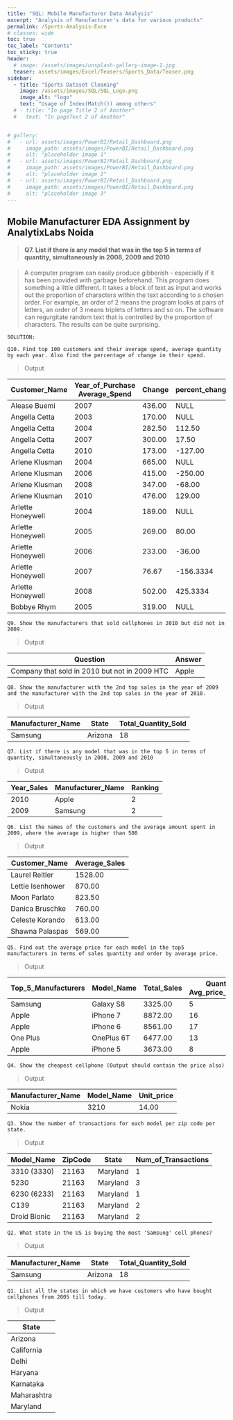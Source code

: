 ```yaml
---
title: "SQL: Mobile Manufacturer Data Analysis"
excerpt: "Analysis of Manufacturer's data for various products"
permalink: /Sports-Analysis-Exce
# classes: wide
toc: true
toc_label: "Contents"
toc_sticky: true
header:
  # image: /assets/images/unsplash-gallery-image-1.jpg
  teaser: assets/images/Excel/Teasers/Sports_Data/Teaser.png
sidebar:
  - title: "Sports Dataset Cleaning"
    image: /assets/images/SQL/SQL_Logo.png
    image_alt: "logo"
    text: "Usage of Index(Match()) among others"
  # - title: "In page Title 2 of Another"
  #   text: "In pageText 2 of Another"


# gallery:
#   - url: assets/images/PowerBI/Retail_Dashboard.png
#     image_path: assets/images/PowerBI/Retail_Dashboard.png
#     alt: "placeholder image 1"
#   - url: assets/images/PowerBI/Retail_Dashboard.png
#     image_path: assets/images/PowerBI/Retail_Dashboard.png
#     alt: "placeholder image 2"
#   - url: assets/images/PowerBI/Retail_Dashboard.png
#     image_path: assets/images/PowerBI/Retail_Dashboard.png
#     alt: "placeholder image 3"
---
```

<!-- 
## Excel Workbook

Live Excel Workbook (View Workbook in <a href="https://onedrive.live.com/view.aspx?resid=CEA95E92A534446E!1290&ithint=file%2cxlsx&authkey=!AImokmU1ZLtbdfw"> New Tab</a>) :

<iframe title="E-commerce Case Study" width="745" height="430" src="https://onedrive.live.com/view.aspx?resid=CEA95E92A534446E!1290&ithint=file%2cxlsx&authkey=!AImokmU1ZLtbdfw" frameborder="0" allowFullScreen="true"></iframe>

## Gallery

{% include gallery caption="This is a sample gallery to go along with this case study." %} -->



## Mobile Manufacturer EDA Assignment by AnalytixLabs Noida

> #### Q7. List if there is any model that was in the top 5 in terms of quantity, simultaneously in 2008, 2009 and 2010


> A computer program can easily produce gibberish - especially if it has been provided with garbage beforehand. This program does something a little different. It takes a block of text as input and works out the proportion of characters within the text according to a chosen order. For example, an order of 2 means the program looks at pairs of letters, an order of 3 means triplets of letters and so on. The software can regurgitate random text that is controlled by the proportion of characters. The results can be quite surprising.

```
SOLUTION:
```

<script src="https://gist.github.com/bhanu-thakur/b420a086fb72980a00798ece267f2651.js"></script>
  


```
Q10. Find top 100 customers and their average spend, average quantity by each year. Also find the percentage of change in their spend.
```

<script src="https://gist.github.com/bhanu-thakur/07d81741e2106db4cdb1cc1a5eb4169c.js"></script>
  
>Output


| Customer_Name     | Year_of_Purchase Average_Spend | Change | percent_change | Average_Quantity |   |
|-------------------|--------------------------------|--------|----------------|------------------|---|
| Alease Buemi      | 2007                           | 436.00 | NULL           | 0.00 %           | 1 |
| Angella Cetta     | 2003                           | 170.00 | NULL           | 0.00 %           | 1 |
| Angella Cetta     | 2004                           | 282.50 | 112.50         | 66.17 %          | 1 |
| Angella Cetta     | 2007                           | 300.00 | 17.50          | 6.19 %           | 1 |
| Angella Cetta     | 2010                           | 173.00 | -127.00        | -42.33 %         | 1 |
| Arlene Klusman    | 2004                           | 665.00 | NULL           | 0.00 %           | 1 |
| Arlene Klusman    | 2006                           | 415.00 | -250.00        | -37.59 %         | 1 |
| Arlene Klusman    | 2008                           | 347.00 | -68.00         | -16.38 %         | 1 |
| Arlene Klusman    | 2010                           | 476.00 | 129.00         | 37.17 %          | 1 |
| Arlette Honeywell | 2004                           | 189.00 | NULL           | 0.00 %           | 1 |
| Arlette Honeywell | 2005                           | 269.00 | 80.00          | 42.32 %          | 1 |
| Arlette Honeywell | 2006                           | 233.00 | -36.00         | -13.38 %         | 1 |
| Arlette Honeywell | 2007                           | 76.67  | -156.3334      | -67.09 %         | 1 |
| Arlette Honeywell | 2008                           | 502.00 | 425.3334       | 554.78 %         | 1 |
| Bobbye Rhym       | 2005                           | 319.00 | NULL           | 0.00 %           | 1 |


```
Q9. Show the manufacturers that sold cellphones in 2010 but did not in 2009.
```

<script src="https://gist.github.com/bhanu-thakur/e14cd98e3dbdd845762a7974716c092b.js"></script>
  
>Output


| Question                                      | Answer |
|-----------------------------------------------|--------|
| Company that sold in 2010 but not in 2009 HTC | Apple  |

```
Q8. Show the manufacturer with the 2nd top sales in the year of 2009 and the manufacturer with the 2nd top sales in the year of 2010.
```

<script src="https://gist.github.com/bhanu-thakur/d527578c481dff91eeebfb645f03638d.js"></script>
  
>Output


| Manufacturer_Name | State   | Total_Quantity_Sold |
|-------------------|---------|---------------------|
| Samsung           | Arizona | 18                  |


```
Q7. List if there is any model that was in the top 5 in terms of quantity, simultaneously in 2008, 2009 and 2010
```
<script src="https://gist.github.com/bhanu-thakur/516f36b293f850757896d3d26ddc03cc.js"></script>
  
>Output


| Year_Sales | Manufacturer_Name | Ranking |
|------------|-------------------|---------|
| 2010       | Apple             | 2       |
| 2009       | Samsung           | 2       |


```
Q6. List the names of the customers and the average amount spent in 2009, where the average is higher than 500
```

<script src="https://gist.github.com/bhanu-thakur/cd8e23262723d4e1974959b0b7c46bc7.js"></script>
  
>Output


| Customer_Name    | Average_Sales |
|------------------|---------------|
| Laurel Reitler   | 1528.00       |
| Lettie Isenhower | 870.00        |
| Moon Parlato     | 823.50        |
| Danica Bruschke  | 760.00        |
| Celeste Korando  | 613.00        |
| Shawna Palaspas  | 569.00        |



```
Q5. Find out the average price for each model in the top5 manufacturers in terms of sales quantity and order by average price.
```

<script src="https://gist.github.com/bhanu-thakur/e885e40fc60e630861714950d43b68f0.js"></script>
  
>Output


| Top_5_Manufacturers | Model_Name | Total_Sales | Quantity_Sold Avg_price_per_quantity |        |
|---------------------|------------|-------------|--------------------------------------|--------|
| Samsung             | Galaxy S8  | 3325.00     | 5                                    | 665.00 |
| Apple               | iPhone 7   | 8872.00     | 16                                   | 554.50 |
| Apple               | iPhone 6   | 8561.00     | 17                                   | 503.59 |
| One Plus            | OnePlus 6T | 6477.00     | 13                                   | 498.23 |
| Apple               | iPhone 5   | 3673.00     | 8                                    | 459.13 |



```
Q4. Show the cheapest cellphone (Output should contain the price also)
```

<script src="https://gist.github.com/bhanu-thakur/6f27f6d0e484a397a1c693ce90e6edb7.js"></script>
  
>Output


| Manufacturer_Name | Model_Name | Unit_price |
|-------------------|------------|------------|
| Nokia             | 3210       | 14.00      |




```
Q3. Show the number of transactions for each model per zip code per state.
```

<script src="https://gist.github.com/bhanu-thakur/e62fc0e27bb6f784031ad8ca4d5f74a5.js"></script>
  
>Output


| Model_Name   | ZipCode | State    | Num_of_Transactions |
|--------------|---------|----------|---------------------|
| 3310 (3330)  | 21163   | Maryland | 1                   |
| 5230         | 21163   | Maryland | 3                   |
| 6230 (6233)  | 21163   | Maryland | 1                   |
| C139         | 21163   | Maryland | 2                   |
| Droid Bionic | 21163   | Maryland | 2                   |



```
Q2. What state in the US is buying the most 'Samsung' cell phones?
```
<script src="https://gist.github.com/bhanu-thakur/88677570f9b459a535fdf0d7624fee8c.js"></script>
  
>Output


| Manufacturer_Name | State   | Total_Quantity_Sold |
|-------------------|---------|---------------------|
| Samsung           | Arizona | 18                  |



```
Q1. List all the states in which we have customers who have bought cellphones from 2005 till today.
```

<script src="https://gist.github.com/bhanu-thakur/80a38380744d2e7d3ac7c763fc6178e6.js"></script>
  
>Output


| State             |
|-------------------|
| Arizona           |
| California        |
| Delhi             |
| Haryana           |
| Karnataka         |
| Maharashtra       |
| Maryland          |